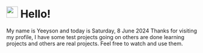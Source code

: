  <h1>
    <img src="https://emojis.slackmojis.com/emojis/images/1643510097/45343/hi.gif?1643510097" width="30"/> 
    Hello!
 </h1>
 <p>
    My name is Yeeyson and today is Saturday, 8 June 2024
    Thanks for visiting my profile, I have some test projects going on others are done learning projects and others are real projects.
    Feel free to watch and use them.
 </p>